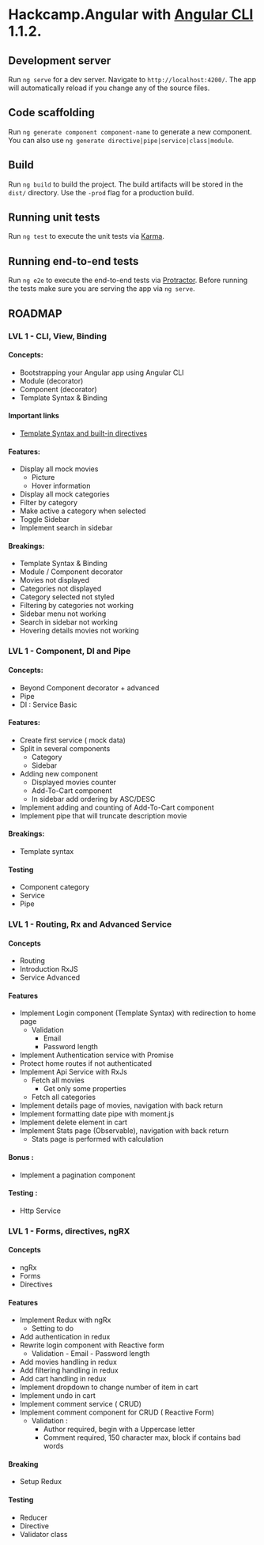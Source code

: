 # Hackcamp.Angular  with [Angular CLI](https://github.com/angular/angular-cli)  1.1.2.

## Development server

Run `ng serve` for a dev server. Navigate to `http://localhost:4200/`. The app will automatically reload if you change any of the source files.

## Code scaffolding

Run `ng generate component component-name` to generate a new component. You can also use `ng generate directive|pipe|service|class|module`.

## Build

Run `ng build` to build the project. The build artifacts will be stored in the `dist/` directory. Use the `-prod` flag for a production build.

## Running unit tests

Run `ng test` to execute the unit tests via [Karma](https://karma-runner.github.io).

## Running end-to-end tests

Run `ng e2e` to execute the end-to-end tests via [Protractor](http://www.protractortest.org/).
Before running the tests make sure you are serving the app via `ng serve`.


## ROADMAP

### LVL 1 - CLI, View, Binding

#### Concepts:
   - Bootstrapping your Angular app using Angular CLI
   - Module (decorator)
   - Component (decorator)
   - Template Syntax & Binding
   
#### Important links
  - [Template Syntax and built-in directives](https://angular.io/guide/template-syntax)

#### Features:

  - Display all mock movies
    - Picture
    - Hover information
  - Display all mock categories
  - Filter by category
  - Make active a category when selected
  - Toggle Sidebar
  - Implement search in sidebar
  
#### Breakings:
  - Template Syntax & Binding
  - Module / Component decorator 
  - Movies not displayed
  - Categories not displayed
  - Category selected not styled
  - Filtering by categories not working
  - Sidebar menu not working
  - Search in sidebar not working
  - Hovering details movies not working
  

### LVL 1 - Component, DI and Pipe

#### Concepts:
   - Beyond Component decorator + advanced
   - Pipe
   - DI : Service Basic
   
#### Features:
  
  - Create first service ( mock data)
  - Split in several components
    - Category
    - Sidebar
  - Adding new component
    - Displayed movies counter
    - Add-To-Cart component
    - In sidebar add ordering by ASC/DESC 
  - Implement adding and counting of Add-To-Cart component
  - Implement pipe that will truncate description movie

#### Breakings:
  - Template syntax 

#### Testing
  - Component category
  - Service
  - Pipe


### LVL 1 - Routing, Rx and Advanced Service

#### Concepts
  - Routing
  - Introduction RxJS
  - Service Advanced
  
#### Features

  - Implement Login component (Template Syntax) with redirection to home page
    - Validation 
       - Email
       - Password length
  - Implement  Authentication service with Promise
  - Protect home routes if not authenticated
  - Implement Api Service with RxJs
    - Fetch all movies
      - Get only some properties
    - Fetch all categories
  - Implement details page of movies, navigation with back return  
  - Implement formatting date pipe with moment.js
  - Implement delete element in cart 
  - Implement Stats page (Observable), navigation with back return 
    - Stats page is performed with calculation
  
#### Bonus : 
  - Implement a pagination component

#### Testing : 

  - Http Service

### LVL 1 - Forms, directives, ngRX

#### Concepts
   - ngRx
   - Forms
   - Directives
   
#### Features

  - Implement Redux with ngRx
    - Setting to do
  - Add authentication in redux
  - Rewrite login component with Reactive form
    - Validation 
           - Email
           - Password length
  - Add movies handling in redux
  - Add filtering handling in redux
  - Add cart handling in redux
  - Implement dropdown to change number of item in cart
  - Implement undo in cart
  - Implement comment service ( CRUD)
  - Implement comment component for CRUD ( Reactive Form)
    - Validation :
      - Author required, begin with a Uppercase letter
      - Comment required, 150 character max, block if contains bad words
 
#### Breaking
  - Setup Redux
    
#### Testing
  - Reducer
  - Directive
  - Validator class
